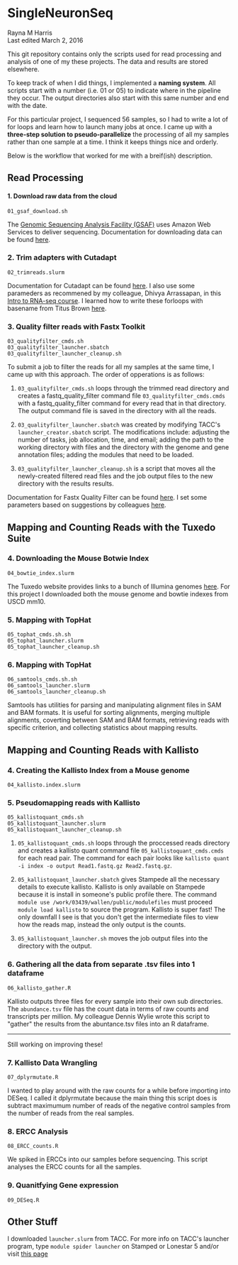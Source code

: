 # SingleNeuronSeq
Rayna M Harris  
Last edited March 2, 2016

This git repository contains only the scripts used for read processing and analysis of one of my these projects. The data and results are stored elsewhere. 

To keep track of when I did things, I implemented a **naming system**. All scripts start with a number (i.e. 01 or 05) to indicate where in the pipeline they occur. The output directories also start with this same number and end with the date.

For this particular project, I sequenced 56 samples, so I had to write a lot of for loops and learn how to launch many jobs at once. I came up with a **three-step solution to pseudo-parallelize** the processing of all my samples rather than one sample at a time. I think it keeps things nice and orderly.

 Below is the workflow that worked for me with a breif(ish) description. 

## Read Processing

#### 1. Download raw data from the cloud
	01_gsaf_download.sh

The [Genomic Sequencing Analysis Facility (GSAF)](https://wikis.utexas.edu/display/GSAF/Home+Page) uses Amazon Web Services to deliver sequencing. Documentation for downloading data can be found [here](https://wikis.utexas.edu/display/GSAF/How+to+download+your+data).

### 2. Trim adapters with Cutadapt
	02_trimreads.slurm

Documentation for Cutadapt can be found [here](https://cutadapt.readthedocs.org/en/stable/guide.html#basic-usage). I also use some parameders as recommened by my colleague, Dhivya Arrassapan, in this [Intro to RNA-seq course](http://ccbb.biosci.utexas.edu/summerschool.html). I learned how to write these forloops with basename from Titus Brown [here](https://github.com/ngs-docs/2016-adv-begin-shell-genomics).

### 3. Quality filter reads with Fastx Toolkit
	03_qualityfilter_cmds.sh   
	03_qualityfilter_launcher.sbatch 
	03_qualityfilter_launcher_cleanup.sh 

To submit a job to filter the reads for all my samples at the same time, I came up with this approach. The order of opperations is as follows:   

1. `03_qualityfilter_cmds.sh` loops through the trimmed read directory and creates a fastq_quality_filter command file `03_qualityfilter_cmds.cmds` with a fastq_quality_filter command for every read that in that directory. The output command file is saved in the directory with all the reads. 

2. `03_qualityfilter_launcher.sbatch` was created by modifying TACC's `launcher_creator.sbatch` script. The modifications include: adjusting the number of tasks, job allocation, time, and email; adding the path to the working directory with files and the directory with the genome and gene annotation files; adding the modules that need to be loaded.

3. `03_qualityfilter_launcher_cleanup.sh` is a script that moves all the newly-created filtered read files and the job output files to the new directory with the results results.

Documentation for Fastx Quality Filter can be found [here](http://hannonlab.cshl.edu/fastx_toolkit/commandline.html#fastq_quality_filter_usage). I set some parameters based on suggestions by colleagues [here](https://wikis.utexas.edu/display/bioiteam/FASTQ+Manipulation+Tools).


## Mapping and Counting Reads with the Tuxedo Suite  

### 4. Downloading the Mouse Botwie Index
	04_bowtie_index.slurm

The Tuxedo website provides links to a bunch of Illumina genomes [here](https://ccb.jhu.edu/software/tophat/igenomes.shtml). For this project I downloaded both the mouse genome and bowtie indexes from USCD mm10.  

### 5. Mapping with TopHat
	05_tophat_cmds.sh.sh
	05_tophat_launcher.slurm
	05_tophat_launcher_cleanup.sh

### 6. Mapping with TopHat
	06_samtools_cmds.sh.sh
	06_samtools_launcher.slurm
	06_samtools_launcher_cleanup.sh

Samtools has utilities for parsing and manipulating alignment files in SAM and BAM formats.  It is useful for sorting alignments, merging multiple alignments, coverting between SAM and BAM formats, retrieving reads with specific criterion, and collecting statistics about mapping results. 











## Mapping and Counting Reads with Kallisto

### 4. Creating the Kallisto Index from a Mouse genome
	04_kallisto.index.slurm

### 5.  Pseudomapping reads with Kallisto
	05_kallistoquant_cmds.sh
	05_kallistoquant_launcher.slurm
	05_kallistoquant_launcher_cleanup.sh
	
1. `05_kallistoquant_cmds.sh` loops through the proccessed reads directory and creates a kallisto quant command file `05_kallistoquant_cmds.cmds` for each read pair. The command for each pair looks like `kallisto quant -i index -o output Read1.fastq.gz Read2.fastq.gz`. 

2. `05_kallistoquant_launcher.sbatch` gives Stampede all the necessary details to execute kallisto. Kallisto is only available on Stampede because it is install in someone's public profile there. The command `module use /work/03439/wallen/public/modulefiles` must proceed `module load kallisto` to source the program. Kallisto is super fast! The only downfall I see is that you don't get the intermediate files to view how the reads map, instead the only output is the counts.	

3. `05_kallistoquant_launcher.sh` moves the job output files into the directory with the output.	
	
### 6. Gathering all the data from separate .tsv files into 1 dataframe
	06_kallisto_gather.R
Kallisto outputs three files for every sample into their own sub directories. The `abundance.tsv` file has the count data in terms of raw counts and transcripts per million. My colleague Dennis Wylie wrote this script to "gather" the results from the abuntance.tsv files into an R dataframe.


___

Still working on improving these!


### 7. 	Kallisto Data Wrangling
	07_dplyrmutate.R
I wanted to play around with the raw counts for a while before importing into DESeq. I called it dplyrmutate because the main thing this script does is subtract maximumum number of reads of the negative control samples from the number of reads from the real samples. 

### 8. 	ERCC Analysis
	08_ERCC_counts.R
We spiked in ERCCs into our samples before sequencing. This script analyses the ERCC counts for all the samples. 

### 9.  Quanitfying Gene expression
	09_DESeq.R
	
## Other Stuff
I downloaded `launcher.slurm` from TACC. For more info on TACC's launcher program, type 	`module spider launcher` on Stamped or Lonestar 5 and/or visit [this page](https://www.tacc.utexas.edu/research-development/tacc-software/the-launcher)
	